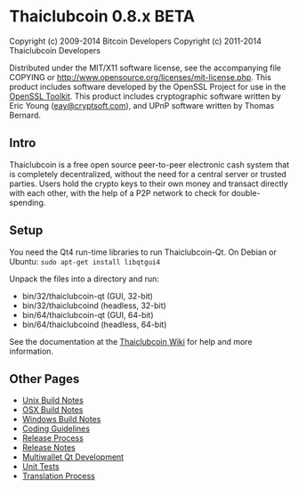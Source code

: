 Thaiclubcoin 0.8.x BETA
====================

Copyright (c) 2009-2014 Bitcoin Developers
Copyright (c) 2011-2014 Thaiclubcoin Developers

Distributed under the MIT/X11 software license, see the accompanying
file COPYING or http://www.opensource.org/licenses/mit-license.php.
This product includes software developed by the OpenSSL Project for use in the [OpenSSL Toolkit](http://www.openssl.org/). This product includes
cryptographic software written by Eric Young ([eay@cryptsoft.com](mailto:eay@cryptsoft.com)), and UPnP software written by Thomas Bernard.


Intro
---------------------
Thaiclubcoin is a free open source peer-to-peer electronic cash system that is
completely decentralized, without the need for a central server or trusted
parties.  Users hold the crypto keys to their own money and transact directly
with each other, with the help of a P2P network to check for double-spending.


Setup
---------------------
You need the Qt4 run-time libraries to run Thaiclubcoin-Qt. On Debian or Ubuntu:
	`sudo apt-get install libqtgui4`

Unpack the files into a directory and run:

- bin/32/thaiclubcoin-qt (GUI, 32-bit)
- bin/32/thaiclubcoind (headless, 32-bit)
- bin/64/thaiclubcoin-qt (GUI, 64-bit)
- bin/64/thaiclubcoind (headless, 64-bit)

See the documentation at the [Thaiclubcoin Wiki](http://thaiclubcoin.info)
for help and more information.


Other Pages
---------------------
- [Unix Build Notes](build-unix.md)
- [OSX Build Notes](build-osx.md)
- [Windows Build Notes](build-msw.md)
- [Coding Guidelines](coding.md)
- [Release Process](release-process.md)
- [Release Notes](release-notes.md)
- [Multiwallet Qt Development](multiwallet-qt.md)
- [Unit Tests](unit-tests.md)
- [Translation Process](translation_process.md)
